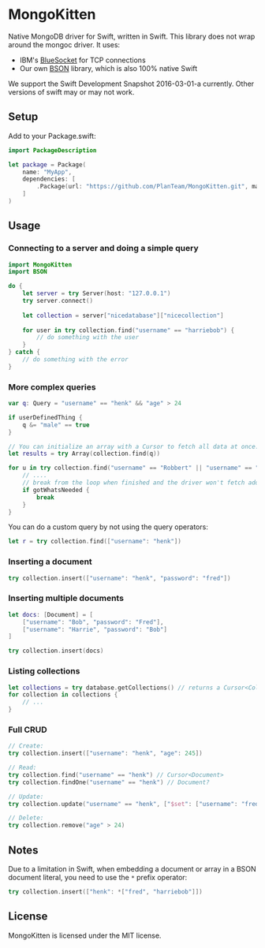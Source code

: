 # MongoKitten

Native MongoDB driver for Swift, written in Swift. This library does not wrap around the mongoc driver. It uses:

- IBM's [BlueSocket](https://github.com/IBM-Swift/BlueSocket) for TCP connections
- Our own [BSON](https://github.com/PlanTeam/BSON) library, which is also 100% native Swift

We support the Swift Development Snapshot 2016-03-01-a currently. Other versions of swift may or may not work.

## Setup

Add to your Package.swift:

```swift
import PackageDescription

let package = Package(
	name: "MyApp",
	dependencies: [
		.Package(url: "https://github.com/PlanTeam/MongoKitten.git", majorVersion: 0)
	]
)
```

## Usage

### Connecting to a server and doing a simple query

```swift
import MongoKitten
import BSON

do {
	let server = try Server(host: "127.0.0.1")
	try server.connect()
	
	let collection = server["nicedatabase"]["nicecollection"]
	
	for user in try collection.find("username" == "harriebob") {
		// do something with the user
	}
} catch {
	// do something with the error
}
```

### More complex queries
```swift
var q: Query = "username" == "henk" && "age" > 24

if userDefinedThing {
	q &= "male" == true
}

// You can initialize an array with a Cursor to fetch all data at once:
let results = try Array(collection.find(q))
```

```swift
for u in try collection.find("username" == "Robbert" || "username" == "Joannis") {
	// ....
	// break from the loop when finished and the driver won't fetch additional data:
	if gotWhatsNeeded {
		break
	}
}
```

You can do a custom query by not using the query operators:

```swift
let r = try collection.find(["username": "henk"])
```

### Inserting a document

```swift
try collection.insert(["username": "henk", "password": "fred"])
```

### Inserting multiple documents

```swift
let docs: [Document] = [
	["username": "Bob", "password": "Fred"],
	["username": "Harrie", "password": "Bob"]
]

try collection.insert(docs)
```

### Listing collections

```swift
let collections = try database.getCollections() // returns a Cursor<Collection>
for collection in collections {
	// ...
}
```

### Full CRUD

```swift
// Create:
try collection.insert(["username": "henk", "age": 245])

// Read:
try collection.find("username" == "henk") // Cursor<Document>
try collection.findOne("username" == "henk") // Document?

// Update:
try collection.update("username" == "henk", ["$set": ["username": "fred"]], flags: [.Upsert])

// Delete:
try collection.remove("age" > 24)
```

## Notes

Due to a limitation in Swift, when embedding a document or array in a BSON document literal, you need to use the `*` prefix operator:

```swift
try collection.insert(["henk": *["fred", "harriebob"]])
```

## License

MongoKitten is licensed under the MIT license.